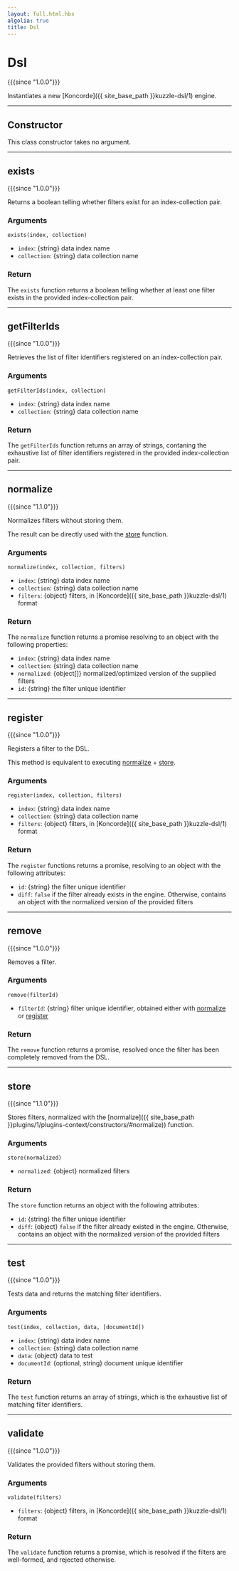 ```yaml
---
layout: full.html.hbs
algolia: true
title: Dsl
---
```


# Dsl

{{{since "1.0.0"}}}

Instantiates a new [Koncorde]({{ site_base_path }}kuzzle-dsl/1) engine.

---

## Constructor

This class constructor takes no argument.

---

## exists

{{{since "1.0.0"}}}

Returns a boolean telling whether filters exist for an index-collection pair.

### Arguments

`exists(index, collection)`

* `index`: {string} data index name
* `collection`: {string} data collection name

### Return

The `exists` function returns a boolean telling whether at least one filter exists in the provided index-collection pair.

---

## getFilterIds

{{{since "1.0.0"}}}

Retrieves the list of filter identifiers registered on an index-collection pair.

### Arguments

`getFilterIds(index, collection)`

* `index`: {string} data index name
* `collection`: {string} data collection name

### Return

The `getFilterIds` function returns an array of strings, contaning the exhaustive list of filter identifiers registered in the provided index-collection pair.

---

## normalize

{{{since "1.1.0"}}}

Normalizes filters without storing them.

The result can be directly used with the [store](#store-default) function.

### Arguments

`normalize(index, collection, filters)`

* `index`: {string} data index name
* `collection`: {string} data collection name
* `filters`: {object} filters, in [Koncorde]({{ site_base_path }}kuzzle-dsl/1) format

### Return

The `normalize` function returns a promise resolving to an object with the following properties:

* `index`: {string} data index name
* `collection`: {string} data collection name
* `normalized`: {object[]} normalized/optimized version of the supplied filters
* `id`: {string} the filter unique identifier

---

## register

{{{since "1.0.0"}}}

Registers a filter to the DSL. 

This method is equivalent to executing [normalize](#normalize-default) + [store](#store-default).

### Arguments

`register(index, collection, filters)`

* `index`: {string} data index name
* `collection`: {string} data collection name
* `filters`: {object} filters, in [Koncorde]({{ site_base_path }}kuzzle-dsl/1) format

### Return

The `register` functions returns a promise, resolving to an object with the following attributes:

* `id`: {string} the filter unique identifier
* `diff`: `false` if the filter already exists in the engine. Otherwise, contains an object with the normalized version of the provided filters

---

## remove

{{{since "1.0.0"}}}

Removes a filter.

### Arguments

`remove(filterId)`

* `filterId`: {string} filter unique identifier, obtained either with [normalize](#normalize-default) or [register](#register-default)

### Return

The `remove` function returns a promise, resolved once the filter has been completely removed from the DSL.

---

## store

{{{since "1.1.0"}}}

Stores filters, normalized with the [normalize]({{ site_base_path }}plugins/1/plugins-context/constructors/#normalize)) function.

### Arguments

`store(normalized)`

* `normalized`: {object} normalized filters

### Return 

The `store` function returns an object with the following attributes:

* `id`: {string} the filter unique identifier
* `diff`: {object} `false` if the filter already existed in the engine. Otherwise, contains an object with the normalized version of the provided filters

---

## test

{{{since "1.0.0"}}}

Tests data and returns the matching filter identifiers.

### Arguments

`test(index, collection, data, [documentId])`

* `index`: {string} data index name
* `collection`: {string} data collection name
* `data`: {object} data to test
* `documentId`: {optional, string} document unique identifier 

### Return

The `test` function returns an array of strings, which is the exhaustive list of matching filter identifiers.

---

## validate

{{{since "1.0.0"}}}

Validates the provided filters without storing them.

### Arguments

`validate(filters)`

* `filters`: {object} filters, in [Koncorde]({{ site_base_path }}kuzzle-dsl/1) format

### Return

The `validate` function returns a promise, which is resolved if the filters are well-formed, and rejected otherwise.
